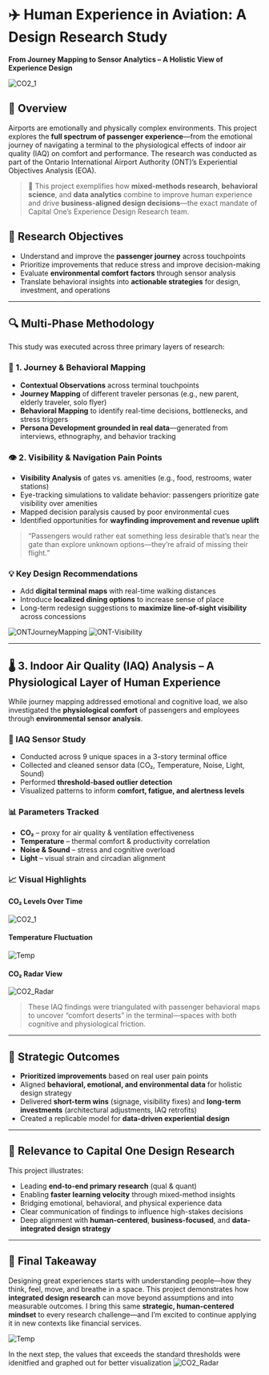 # ✈️ Human Experience in Aviation: A Design Research Study  
**From Journey Mapping to Sensor Analytics – A Holistic View of Experience Design**

![CO2_1](https://github.com/user-attachments/assets/328bfe5d-5877-4228-aa54-d698d857bb1d)

## 🧠 Overview  

Airports are emotionally and physically complex environments. This project explores the **full spectrum of passenger experience**—from the emotional journey of navigating a terminal to the physiological effects of indoor air quality (IAQ) on comfort and performance. The research was conducted as part of the Ontario International Airport Authority (ONT)’s Experiential Objectives Analysis (EOA).

> 🧩 This project exemplifies how **mixed-methods research**, **behavioral science**, and **data analytics** combine to improve human experience and drive **business-aligned design decisions**—the exact mandate of Capital One’s Experience Design Research team.


## 👣 Research Objectives  

- Understand and improve the **passenger journey** across touchpoints  
- Prioritize improvements that reduce stress and improve decision-making  
- Evaluate **environmental comfort factors** through sensor analysis  
- Translate behavioral insights into **actionable strategies** for design, investment, and operations  

---

## 🔍 Multi-Phase Methodology  

This study was executed across three primary layers of research:

### 🧭 1. Journey & Behavioral Mapping  

- **Contextual Observations** across terminal touchpoints  
- **Journey Mapping** of different traveler personas (e.g., new parent, elderly traveler, solo flyer)  
- **Behavioral Mapping** to identify real-time decisions, bottlenecks, and stress triggers  
- **Persona Development grounded in real data**—generated from interviews, ethnography, and behavior tracking  

### 👁️ 2. Visibility & Navigation Pain Points  

- **Visibility Analysis** of gates vs. amenities (e.g., food, restrooms, water stations)  
- Eye-tracking simulations to validate behavior: passengers prioritize gate visibility over amenities  
- Mapped decision paralysis caused by poor environmental cues  
- Identified opportunities for **wayfinding improvement and revenue uplift**  

> “Passengers would rather eat something less desirable that’s near the gate than explore unknown options—they’re afraid of missing their flight.”

### 💡 Key Design Recommendations  

- Add **digital terminal maps** with real-time walking distances  
- Introduce **localized dining options** to increase sense of place  
- Long-term redesign suggestions to **maximize line-of-sight visibility** across concessions  

![ONTJourneyMapping](ONTJourneyMappingProcess_Stills.00_01_01_47.Still014_0.png)
![ONT-Visibility](ONT-Visibility.png)

---

## 🌡️ 3. Indoor Air Quality (IAQ) Analysis – A Physiological Layer of Human Experience  

While journey mapping addressed emotional and cognitive load, we also investigated the **physiological comfort** of passengers and employees through **environmental sensor analysis**.

### 🧪 IAQ Sensor Study  

- Conducted across 9 unique spaces in a 3-story terminal office  
- Collected and cleaned sensor data (CO₂, Temperature, Noise, Light, Sound)  
- Performed **threshold-based outlier detection**  
- Visualized patterns to inform **comfort, fatigue, and alertness levels**

### 📊 Parameters Tracked  

- **CO₂** – proxy for air quality & ventilation effectiveness  
- **Temperature** – thermal comfort & productivity correlation  
- **Noise & Sound** – stress and cognitive overload  
- **Light** – visual strain and circadian alignment

### 📈 Visual Highlights  

#### CO₂ Levels Over Time  
![CO2_1](CO2_1.png)

#### Temperature Fluctuation  
![Temp](Temp.png)

#### CO₂ Radar View  
![CO2_Radar](CO2_Radar.png)

> These IAQ findings were triangulated with passenger behavioral maps to uncover “comfort deserts” in the terminal—spaces with both cognitive and physiological friction.

---

## 🎯 Strategic Outcomes  

- **Prioritized improvements** based on real user pain points  
- Aligned **behavioral, emotional, and environmental data** for holistic design strategy  
- Delivered **short-term wins** (signage, visibility fixes) and **long-term investments** (architectural adjustments, IAQ retrofits)  
- Created a replicable model for **data-driven experiential design**

---

## 🧩 Relevance to Capital One Design Research  

This project illustrates:

- Leading **end-to-end primary research** (qual & quant)  
- Enabling **faster learning velocity** through mixed-method insights  
- Bridging emotional, behavioral, and physical experience data  
- Clear communication of findings to influence high-stakes decisions  
- Deep alignment with **human-centered**, **business-focused**, and **data-integrated design strategy**  

---

## 📎 Final Takeaway  

Designing great experiences starts with understanding people—how they think, feel, move, and breathe in a space. This project demonstrates how **integrated design research** can move beyond assumptions and into measurable outcomes. I bring this same **strategic, human-centered mindset** to every research challenge—and I’m excited to continue applying it in new contexts like financial services.


![Temp](https://github.com/user-attachments/assets/1d826b8f-fbbf-45fa-8eec-2f03fc84e0ad)

In the next step, the values that exceeds the standard thresholds were idenitfied and graphed out for better visualization 
![CO2_Radar](https://github.com/user-attachments/assets/041e5ad5-2df4-4f4b-9bbb-b87f8803a08a)
